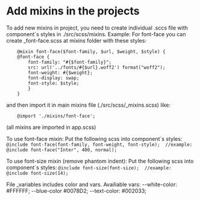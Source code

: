 # Add mixins in the projects 
To add new mixins in project, you need to create individual .sccs file with component`s styles in
./src/scss/mixins.
Example: 
For font-face you can create _font-face.scss at mixins folder
with these styles:
```
    @mixin font-face($font-family, $url, $weight, $style) {
    @font-face {
        font-family: "#{$font-family}";
        src: url('../fonts/#{$url}.woff2') format("woff2");
        font-weight: #{$weight};
        font-display: swap;
        font-style: $style;
        }
    } 
```
and then import it in main mixins file (./src/scss/_mixins.scss) like:
```
    @import './mixins/font-face';
```

(all mixins are imported in app.scss)


To use font-face mixin:
    Put the following scss into component`s styles: 
    ```
    @include font-face(font-family, font-weight, font-style); 
    //example:
    @include font-face("Inter", 400, normal);
    ```
    
To use font-size mixin (remove phantom indent):
    Put the following scss into component`s styles: 
    ```
    @include font-size(font-size); 
    //example: 
    @include font-size(14);
    ```

File _variables includes color and vars. Availiable vars:
    --white-color: #FFFFFF;
    --blue-color #0078D2;
    --text-color: #002033;
    